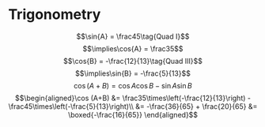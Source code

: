# Trigonometry

$$\sin{A} = \frac45\tag{Quad I}$$
$$\implies\cos{A} = \frac35$$
$$\cos{B} = -\frac{12}{13}\tag{Quad III}$$
$$\implies\sin{B} = -\frac{5}{13}$$
$$\cos (A+B) = \cos A\cos B-\sin A\sin B$$
$$\begin{aligned}\cos (A+B) &= \frac35\times\left(-\frac{12}{13}\right) - \frac45\times\left(-\frac{5}{13}\right)\\
&= -\frac{36}{65} + \frac{20}{65}
&= \boxed{-\frac{16}{65}}
\end{aligned}$$